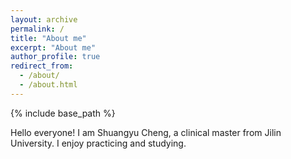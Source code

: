 ```yaml
---
layout: archive
permalink: /
title: "About me"
excerpt: "About me"
author_profile: true
redirect_from: 
  - /about/
  - /about.html
---
```


{% include base_path %}

Hello everyone!
I am Shuangyu Cheng, a clinical master from Jilin University. I enjoy practicing and studying.

